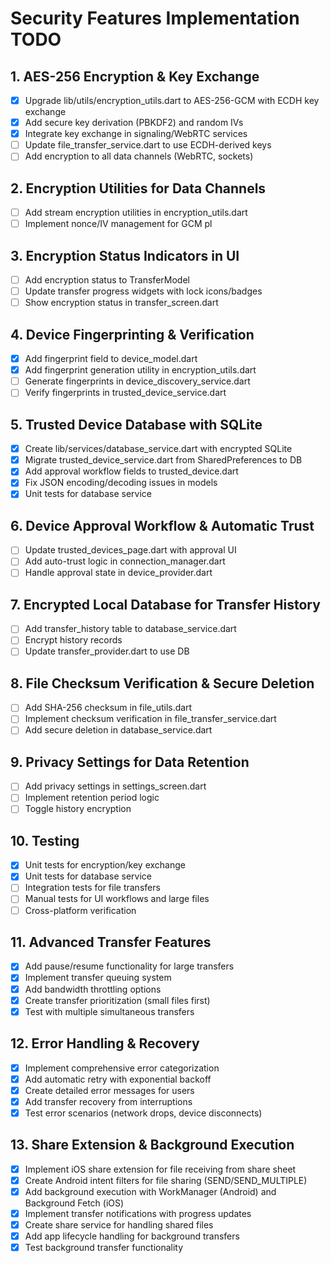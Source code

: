 # Security Features Implementation TODO

## 1. AES-256 Encryption & Key Exchange
- [x] Upgrade lib/utils/encryption_utils.dart to AES-256-GCM with ECDH key exchange
- [x] Add secure key derivation (PBKDF2) and random IVs
- [x] Integrate key exchange in signaling/WebRTC services
- [ ] Update file_transfer_service.dart to use ECDH-derived keys
- [ ] Add encryption to all data channels (WebRTC, sockets)

## 2. Encryption Utilities for Data Channels
- [ ] Add stream encryption utilities in encryption_utils.dart
- [ ] Implement nonce/IV management for GCM
pl
## 3. Encryption Status Indicators in UI
- [ ] Add encryption status to TransferModel
- [ ] Update transfer progress widgets with lock icons/badges
- [ ] Show encryption status in transfer_screen.dart

## 4. Device Fingerprinting & Verification
- [x] Add fingerprint field to device_model.dart
- [x] Add fingerprint generation utility in encryption_utils.dart
- [ ] Generate fingerprints in device_discovery_service.dart
- [ ] Verify fingerprints in trusted_device_service.dart

## 5. Trusted Device Database with SQLite
- [x] Create lib/services/database_service.dart with encrypted SQLite
- [x] Migrate trusted_device_service.dart from SharedPreferences to DB
- [x] Add approval workflow fields to trusted_device.dart
- [x] Fix JSON encoding/decoding issues in models
- [x] Unit tests for database service

## 6. Device Approval Workflow & Automatic Trust
- [ ] Update trusted_devices_page.dart with approval UI
- [ ] Add auto-trust logic in connection_manager.dart
- [ ] Handle approval state in device_provider.dart

## 7. Encrypted Local Database for Transfer History
- [ ] Add transfer_history table to database_service.dart
- [ ] Encrypt history records
- [ ] Update transfer_provider.dart to use DB

## 8. File Checksum Verification & Secure Deletion
- [ ] Add SHA-256 checksum in file_utils.dart
- [ ] Implement checksum verification in file_transfer_service.dart
- [ ] Add secure deletion in database_service.dart

## 9. Privacy Settings for Data Retention
- [ ] Add privacy settings in settings_screen.dart
- [ ] Implement retention period logic
- [ ] Toggle history encryption

## 10. Testing
- [x] Unit tests for encryption/key exchange
- [x] Unit tests for database service
- [ ] Integration tests for file transfers
- [ ] Manual tests for UI workflows and large files
- [ ] Cross-platform verification

## 11. Advanced Transfer Features
- [x] Add pause/resume functionality for large transfers
- [x] Implement transfer queuing system
- [x] Add bandwidth throttling options
- [x] Create transfer prioritization (small files first)
- [x] Test with multiple simultaneous transfers

## 12. Error Handling & Recovery
- [x] Implement comprehensive error categorization
- [x] Add automatic retry with exponential backoff
- [x] Create detailed error messages for users
- [x] Add transfer recovery from interruptions
- [x] Test error scenarios (network drops, device disconnects)

## 13. Share Extension & Background Execution
- [x] Implement iOS share extension for file receiving from share sheet
- [x] Create Android intent filters for file sharing (SEND/SEND_MULTIPLE)
- [x] Add background execution with WorkManager (Android) and Background Fetch (iOS)
- [x] Implement transfer notifications with progress updates
- [x] Create share service for handling shared files
- [x] Add app lifecycle handling for background transfers
- [x] Test background transfer functionality
